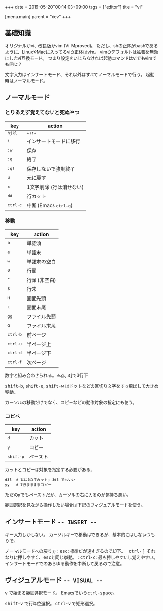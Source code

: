+++
date = 2016-05-20T00:14:03+09:00
tags = ["editor"]
title = "vi"

[menu.main]
  parent = "dev"
+++

## 基礎知識

オリジナルがvi、改良版がvim (Vi IMproved)。
ただし、shの正体がbashであるように、LinuxやMacに入ってるviの正体はvim。
vimのデフォルトは拡張を無効にしたvi互換モード。
つまり設定をいじらなければ起動コマンドはviでもvimでも同じ？

文字入力はインサートモード、それ以外はすべてノーマルモードで行う。
起動時はノーマルモード。

## ノーマルモード

### とりあえず覚えてないと死ぬやつ

key             | action
--------------- | ------
<kbd>hjkl</kbd> | <kbd>←↓↑→</kbd>
<kbd>i</kbd>    | インサートモードに移行
<kbd>:w</kbd>   | 保存
<kbd>:q</kbd>   | 終了
<kbd>:q!</kbd>  | 保存しないで強制終了
<kbd>u</kbd>    | 元に戻す
<kbd>x</kbd>    | 1文字削除 (行は消せない)
<kbd>dd</kbd>   | 行カット
<kbd>ctrl-c</kbd> | 中断 (Emacs <kbd>ctrl-g</kbd>)


### 移動

key           | action
------------- | ------
<kbd>b</kbd>  | 単語頭
<kbd>e</kbd>  | 単語末
<kbd>w</kbd>  | 単語末の空白
<kbd>0</kbd>  | 行頭
<kbd>^</kbd>  | 行頭 (非空白)
<kbd>$</kbd>  | 行末
<kbd>H</kbd>  | 画面先頭
<kbd>L</kbd>  | 画面末尾
<kbd>gg</kbd> | ファイル先頭
<kbd>G</kbd>  | ファイル末尾
<kbd>ctrl-b</kbd> | 前ページ
<kbd>ctrl-u</kbd> | 半ページ上
<kbd>ctrl-d</kbd> | 半ページ下
<kbd>ctrl-f</kbd> | 次ページ

数字と組み合わせられる。
e.g., <kbd>3j</kbd>で3行下

<kbd>shift-b</kbd>, <kbd>shift-e</kbd>, <kbd>shift-w</kbd>
はドットなどの区切り文字をすっ飛ばして大きめ移動。

カーソルの移動だけでなく、コピーなどの動作対象の指定にも使う。

### コピペ

key           | action
------------- | ------
<kbd>d</kbd>  | カット
<kbd>y</kbd>  | コピー
<kbd>shift-p</kbd> | ペースト

カットとコピーは対象を指定する必要がある。

```nohighlight
d3l  # 右に3文字カット; 3dl でもいい
yy   # 1行まるまるコピー
```

ただの<kbd>p</kbd>でもペーストだが、カーソルの右に入るのが気持ち悪い。

範囲選択を見ながら操作したい場合は下記のヴィジュアルモードを使う。


## インサートモード `-- INSERT --`

キー入力しかしない。
カーソルキーで移動はできるが、基本的にはしないつもりで。

ノーマルモードへの戻り方
: <kbd>esc</kbd>: 標準だが遠すぎるので却下。
: <kbd>ctrl-[</kbd>: それなりに押しやすく、<kbd>esc</kbd>と同じ挙動。
: <kbd>ctrl-c</kbd>: 最も押しやすいし覚えやすい。
  インサートモードでのあらゆる動作を中断して戻るので注意。


## ヴィジュアルモード `-- VISUAL --`

<kbd>v</kbd> で始まる範囲選択モード。
Emacsでいう<kbd>ctrl-space</kbd>。

<kbd>shift-v</kbd> で行単位選択。
<kbd>ctrl-v</kbd> で矩形選択。

